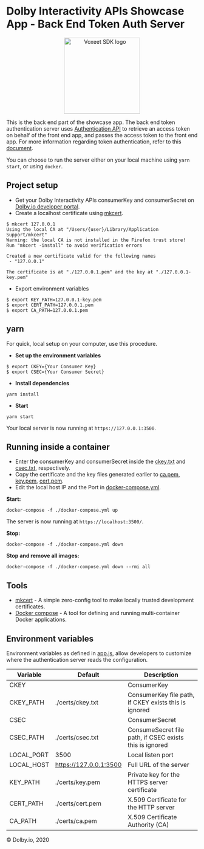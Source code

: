 Dolby Interactivity APIs Showcase App - Back End Token Auth Server
=====================

<p align="center">
<img src="https://cdn.dolby.io/wp-content/uploads/2020/05/Dolbyio-white-horizontal-e1589344433251.jpg" alt="Voxeet SDK logo" title="Dolby.io logo" width="200"/>
</p>

This is the back end part of the showcase app. The back end token authentication server uses [Authentication API](https://dolby.io/developers/interactivity-apis/rest-apis/authentication#operation/postOAuthToken) to retrieve an access token on behalf of the front end app, and passes the access token to the front end app. For more information regarding token authentication, refer to this [document](https://dolby.io/developers/interactivity-apis/client-sdk/initializing).

You can choose to run the server either on your local machine using `yarn start`, or using `docker`.

## Project setup

- Get your Dolby Interactivity APIs consumerKey and consumerSecret on [Dolby.io developer portal](https://dolby.io/developers/interactivity-apis/client-sdk/initializing).
- Create a localhost certificate using [mkcert](https://github.com/FiloSottile/mkcert).
```
$ mkcert 127.0.0.1
Using the local CA at "/Users/{user}/Library/Application Support/mkcert" 
Warning: the local CA is not installed in the Firefox trust store! 
Run "mkcert -install" to avoid verification errors 

Created a new certificate valid for the following names 
 - "127.0.0.1"

The certificate is at "./127.0.0.1.pem" and the key at "./127.0.0.1-key.pem"

```
- Export environment variables
```
$ export KEY_PATH=127.0.0.1-key.pem 
$ export CERT_PATH=127.0.0.1.pem 
$ export CA_PATH=127.0.0.1.pem
```
## yarn
 For quick, local setup on your computer, use this procedure.
 - **Set up the environment variables**
 ```
$ export CKEY={Your Consumer Key}
$ export CSEC={Your Consumer Secret}
 ```
 - **Install dependencies**
 ```
 yarn install
 ```
 - **Start**
 ```
 yarn start
 ```
 Your local server is now running at `https://127.0.0.1:3500`.

## Running inside a container

 - Enter the consumerKey and consumerSecret inside the [ckey.txt](./certs/ckey.txt) and [csec.txt](./certs/csec.txt), respectively.
 - Copy the certificate and the key files generated earlier to [ca.pem](./certs/ca.pem), [key.pem](./certs/key.pem), [cert.pem](./certs/cert.pem).
 - Edit the local host IP and the Port in [docker-compose.yml](./docker-compose.yml).

**Start:**

`docker-compose -f ./docker-compose.yml up`

The server is now running at `https://localhost:3500/`.

**Stop:**

`docker-compose -f ./docker-compose.yml down`

**Stop and remove all images:**

`docker-compose -f ./docker-compose.yml down --rmi all`

## Tools
  * [mkcert](https://github.com/FiloSottile/mkcert) - A simple zero-config tool to make locally trusted development certificates.
  * [Docker compose](https://docs.docker.com/compose/) - A tool for defining and running multi-container Docker applications.

## Environment variables

Environment variables as defined in [app.js](src/app.js), allow developers to customize where the authentication server reads the configuration.

| Variable   | Default  | Description     |
|----------  | -------- | --------    |
| CKEY       |      | ConsumerKey |
| CKEY_PATH  | ./certs/ckey.txt | ConsumerKey file path, if CKEY exists this is ignored | 
| CSEC       |      | ConsumerSecret|
| CSEC_PATH  | ./certs/csec.txt | ConsumeSecret file path, if CSEC exists this is ignored| 
| LOCAL_PORT | 3500 | Local listen port | 
| LOCAL_HOST | https://127.0.0.1:3500 | Full URL of the server|
| KEY_PATH | ./certs/key.pem | Private key for the HTTPS server certificate|
| CERT_PATH | ./certs/cert.pem | X.509 Certificate for the HTTP server|
| CA_PATH | ./certs/ca.pem | X.509 Certificate Authority (CA)|

© Dolby.io, 2020
